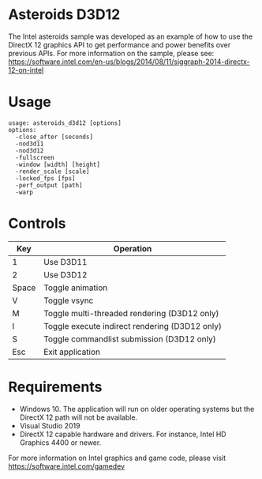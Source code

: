 Asteroids D3D12
===============

The Intel asteroids sample was developed as an example of how to use the
DirectX 12 graphics API to get performance and power benefits over previous
APIs. For more information on the sample, please see:
https://software.intel.com/en-us/blogs/2014/08/11/siggraph-2014-directx-12-on-intel

Usage
========

```
usage: asteroids_d3d12 [options]
options:
  -close_after [seconds]
  -nod3d11
  -nod3d12
  -fullscreen
  -window [width] [height]
  -render_scale [scale]
  -locked_fps [fps]
  -perf_output [path]
  -warp
```

Controls
========

| Key | Operation |
| --- | --------- |
| 1 | Use D3D11 |
| 2 | Use D3D12 |
| Space | Toggle animation |
| V | Toggle vsync |
| M | Toggle multi-threaded rendering (D3D12 only) |
| I | Toggle execute indirect rendering (D3D12 only) |
| S | Toggle commandlist submission (D3D12 only) |
| Esc | Exit application |

Requirements
============
- Windows 10. The application will run on older operating systems but the DirectX 12 path will not be available.
- Visual Studio 2019
- DirectX 12 capable hardware and drivers. For instance, Intel HD Graphics 4400 or newer.

For more information on Intel graphics and game code, please visit https://software.intel.com/gamedev

